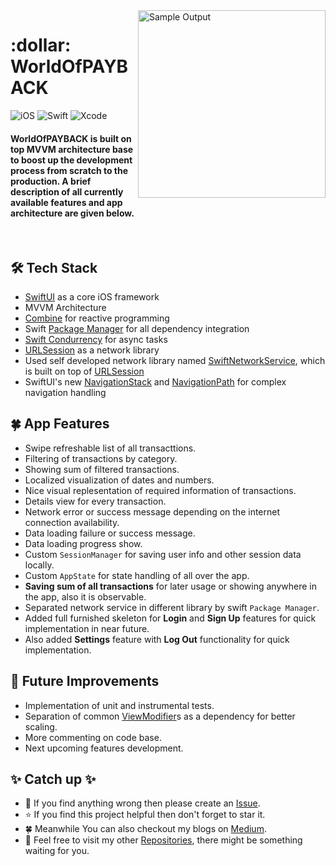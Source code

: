 <img align="right" src="https://github.com/yamin335/WorldOfPAYBACK/blob/main/VisualSample.gif" alt="Sample Output" width="300">

<h1>:dollar: WorldOfPAYBACK</h1>

![iOS](https://img.shields.io/badge/-iOS-606060?style=flat&logo=apple)
![Swift](https://img.shields.io/badge/-Swift-fff?style=flat&logo=swift)
![Xcode](https://img.shields.io/badge/-Xcode-d9d9d9?style=flat&logo=xcode)

<h4>WorldOfPAYBACK is built on top MVVM architecture base to boost up the development process from scratch to the production. 
  A brief description of all currently available features and app architecture are given below.</h4>

<br>

<h2>🛠️ Tech Stack</h2>

- [SwiftUI](https://developer.apple.com/xcode/swiftui/) as a core iOS framework
- MVVM Architecture
- [Combine](https://developer.apple.com/documentation/combine) for reactive programming
- Swift [Package Manager](https://www.swift.org/package-manager/) for all dependency integration
- [Swift Condurrency](https://developer.apple.com/news/?id=o140tv24) for async tasks
- [URLSession](https://developer.apple.com/documentation/foundation/urlsession) as a network library
- Used self developed network library named [SwiftNetworkService](https://github.com/yamin335/SwiftNetworkService),
  which is built on top of [URLSession](https://developer.apple.com/documentation/foundation/urlsession)
- SwiftUI's new [NavigationStack](https://developer.apple.com/documentation/swiftui/navigationstack)
  and [NavigationPath](https://developer.apple.com/documentation/swiftui/navigationpath) for complex navigation handling


<h2>🍀 App Features</h2>

- Swipe refreshable list of all transacttions.
- Filtering of transactions by category.
- Showing sum of filtered transactions.
- Localized visualization of dates and numbers.
- Nice visual replesentation of required information of transactions.
- Details view for every transaction.
- Network error or success message depending on the internet connection availability.
- Data loading failure or success message.
- Data loading progress show.
- Custom `SessionManager` for saving user info and other session data locally.
- Custom `AppState` for state handling of all over the app.
- **Saving sum of all transactions** for later usage or showing anywhere in the app, also it is observable.
- Separated network service in different library by swift `Package Manager`.
- Added full furnished skeleton for **Login** and **Sign Up** features for quick implementation in near future.
- Also added **Settings** feature with **Log Out** functionality for quick implementation.

<h2>🧐 Future Improvements</h2>

- Implementation of unit and instrumental tests.
- Separation of common [ViewModifier](https://developer.apple.com/documentation/swiftui/viewmodifier)s as a dependency for better scaling.
- More commenting on code base.
- Next upcoming features development.

<h2>✨ Catch up ✨</h2>

- 🧐 If you find anything wrong then please create an [Issue](https://github.com/yamin335/WorldOfPAYBACK/issues/new).
- ⭐️ If you find this project helpful then don't forget to star it.
- 🍀 Meanwhile You can also checkout my blogs on [Medium](https://medium.com/@mdyamin).
- 🥰 Feel free to visit my other [Repositories](https://github.com/yamin335?tab=repositories), there might be something waiting for you.
